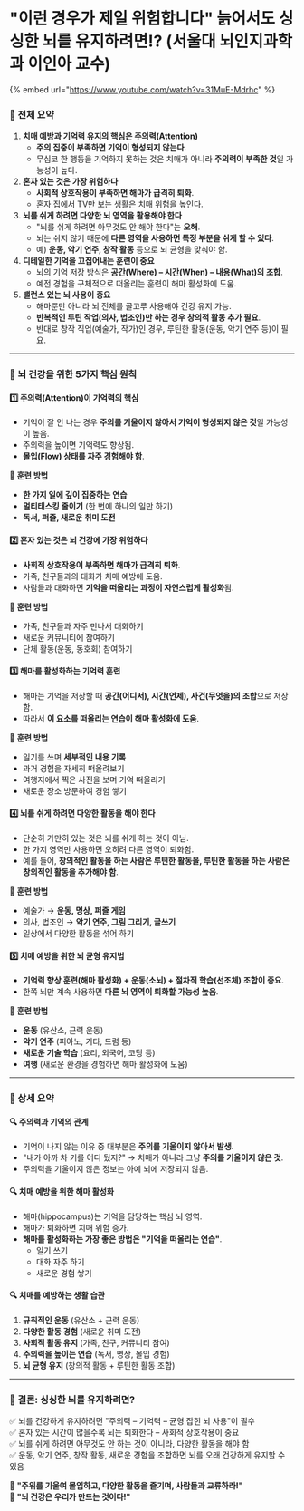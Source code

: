 # "이런 경우가 제일 위험합니다" 늙어서도 싱싱한 뇌를 유지하려면!? (서울대 뇌인지과학과 이인아 교수)

{% embed url="https://www.youtube.com/watch?v=31MuE-Mdrhc" %}

### **📌 전체 요약**

1. **치매 예방과 기억력 유지의 핵심은 주의력(Attention)**
   * **주의 집중이 부족하면 기억이 형성되지 않는다**.
   * 무심코 한 행동을 기억하지 못하는 것은 치매가 아니라 **주의력이 부족한 것**일 가능성이 높다.
2. **혼자 있는 것은 가장 위험하다**
   * **사회적 상호작용이 부족하면 해마가 급격히 퇴화**.
   * 혼자 집에서 TV만 보는 생활은 치매 위험을 높인다.
3. **뇌를 쉬게 하려면 다양한 뇌 영역을 활용해야 한다**
   * "뇌를 쉬게 하려면 아무것도 안 해야 한다"는 **오해**.
   * 뇌는 쉬지 않기 때문에 **다른 영역을 사용하면 특정 부분을 쉬게 할 수 있다**.
   * 예) **운동, 악기 연주, 창작 활동** 등으로 뇌 균형을 맞춰야 함.
4. **디테일한 기억을 끄집어내는 훈련이 중요**
   * 뇌의 기억 저장 방식은 **공간(Where) – 시간(When) – 내용(What)의 조합**.
   * 예전 경험을 구체적으로 떠올리는 훈련이 해마 활성화에 도움.
5. **밸런스 있는 뇌 사용이 중요**
   * 해마뿐만 아니라 뇌 전체를 골고루 사용해야 건강 유지 가능.
   * **반복적인 루틴 작업(의사, 법조인)만 하는 경우 창의적 활동 추가 필요**.
   * 반대로 창작 직업(예술가, 작가)인 경우, 루틴한 활동(운동, 악기 연주 등)이 필요.

***

### **🧠 뇌 건강을 위한 5가지 핵심 원칙**

#### **1️⃣ 주의력(Attention)이 기억력의 핵심**

* 기억이 잘 안 나는 경우 **주의를 기울이지 않아서 기억이 형성되지 않은 것**일 가능성이 높음.
* 주의력을 높이면 기억력도 향상됨.
* **몰입(Flow) 상태를 자주 경험해야 함**.

🔹 **훈련 방법**

* **한 가지 일에 깊이 집중하는 연습**
* **멀티태스킹 줄이기** (한 번에 하나의 일만 하기)
* **독서, 퍼즐, 새로운 취미 도전**

#### **2️⃣ 혼자 있는 것은 뇌 건강에 가장 위험하다**

* **사회적 상호작용이 부족하면 해마가 급격히 퇴화**.
* 가족, 친구들과의 대화가 치매 예방에 도움.
* 사람들과 대화하면 **기억을 떠올리는 과정이 자연스럽게 활성화**됨.

🔹 **훈련 방법**

* 가족, 친구들과 자주 만나서 대화하기
* 새로운 커뮤니티에 참여하기
* 단체 활동(운동, 동호회) 참여하기

#### **3️⃣ 해마를 활성화하는 기억력 훈련**

* 해마는 기억을 저장할 때 **공간(어디서), 시간(언제), 사건(무엇을)의 조합**으로 저장함.
* 따라서 **이 요소를 떠올리는 연습이 해마 활성화에 도움**.

🔹 **훈련 방법**

* 일기를 쓰며 **세부적인 내용 기록**
* 과거 경험을 자세히 떠올려보기
* 여행지에서 찍은 사진을 보며 기억 떠올리기
* 새로운 장소 방문하여 경험 쌓기

#### **4️⃣ 뇌를 쉬게 하려면 다양한 활동을 해야 한다**

* 단순히 가만히 있는 것은 뇌를 쉬게 하는 것이 아님.
* 한 가지 영역만 사용하면 오히려 다른 영역이 퇴화함.
* 예를 들어, **창의적인 활동을 하는 사람은 루틴한 활동을, 루틴한 활동을 하는 사람은 창의적인 활동을 추가해야 함**.

🔹 **훈련 방법**

* 예술가 → **운동, 명상, 퍼즐 게임**
* 의사, 법조인 → **악기 연주, 그림 그리기, 글쓰기**
* 일상에서 다양한 활동을 섞어 하기

#### **5️⃣ 치매 예방을 위한 뇌 균형 유지법**

* **기억력 향상 훈련(해마 활성화) + 운동(소뇌) + 절차적 학습(선조체) 조합이 중요**.
* 한쪽 뇌만 계속 사용하면 **다른 뇌 영역이 퇴화할 가능성 높음**.

🔹 **훈련 방법**

* **운동** (유산소, 근력 운동)
* **악기 연주** (피아노, 기타, 드럼 등)
* **새로운 기술 학습** (요리, 외국어, 코딩 등)
* **여행** (새로운 환경을 경험하면 해마 활성화에 도움)

***

### **📜 상세 요약**

#### **🔍 주의력과 기억의 관계**

* 기억이 나지 않는 이유 중 대부분은 **주의를 기울이지 않아서 발생**.
* "내가 아까 차 키를 어디 뒀지?" → 치매가 아니라 그냥 **주의를 기울이지 않은 것**.
* 주의력을 기울이지 않은 정보는 아예 뇌에 저장되지 않음.

#### **🔍 치매 예방을 위한 해마 활성화**

* 해마(hippocampus)는 기억을 담당하는 핵심 뇌 영역.
* 해마가 퇴화하면 치매 위험 증가.
* **해마를 활성화하는 가장 좋은 방법은 "기억을 떠올리는 연습"**.
  * 일기 쓰기
  * 대화 자주 하기
  * 새로운 경험 쌓기

#### **🔍 치매를 예방하는 생활 습관**

1. **규칙적인 운동** (유산소 + 근력 운동)
2. **다양한 활동 경험** (새로운 취미 도전)
3. **사회적 활동 유지** (가족, 친구, 커뮤니티 참여)
4. **주의력을 높이는 연습** (독서, 명상, 몰입 경험)
5. **뇌 균형 유지** (창의적 활동 + 루틴한 활동 조합)

***

### **🚀 결론: 싱싱한 뇌를 유지하려면?**

✅ 뇌를 건강하게 유지하려면 "주의력 – 기억력 – 균형 잡힌 뇌 사용"이 필수\
✅ 혼자 있는 시간이 많을수록 뇌는 퇴화한다 – 사회적 상호작용이 중요\
✅ 뇌를 쉬게 하려면 아무것도 안 하는 것이 아니라, 다양한 활동을 해야 함\
✅ 운동, 악기 연주, 창작 활동, 새로운 경험을 조합하면 뇌를 오래 건강하게 유지할 수 있음

📌 **"주위를 기울여 몰입하고, 다양한 활동을 즐기며, 사람들과 교류하라!"**\
📌 **"뇌 건강은 우리가 만드는 것이다!"**
